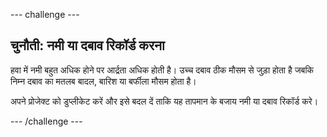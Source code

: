 \--- challenge \---

## चुनौती: नमी या दबाव रिकॉर्ड करना

हवा में नमी बहुत अधिक होने पर आर्द्रता अधिक होती है। उच्च दबाव ठीक मौसम से जुड़ा होता है जबकि निम्न दबाव का मतलब बादल, बारिश या बर्फीला मौसम होता है।

अपने प्रोजेक्ट को डुप्लीकेट करें और इसे बदल दें ताकि यह तापमान के बजाय नमी या दबाव रिकॉर्ड करे।

\--- /challenge \---